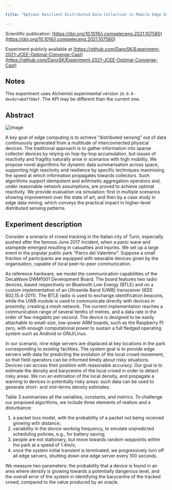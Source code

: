 ```yaml
---

title: "Optimal Resilient Distributed Data Collection in Mobile Edge Environments"

---
```


Scientific publication: [https://doi.org/10.1016/j.compeleceng.2021.107580](https://doi.org/10.1016/j.compeleceng.2021.107580)

Experiment publicly available at [https://github.com/DanySK/Experiment-2021-JCEE-Optimal-Converge-Cast](https://github.com/DanySK/Experiment-2021-JCEE-Optimal-Converge-Cast)

## Notes

This experiment uses Alchemist experimental version `10.0.0-dev0z+a6d7708ef`.
The API may be different than the current one.

## Abstract

![image](https://user-images.githubusercontent.com/1991673/149819171-301506bf-682a-40c9-a535-2bf7ed93e8a6.png)

A key goal of edge computing is to achieve “distributed sensing” out of data continuously generated from a multitude of interconnected physical devices.
The traditional approach is to gather information into sparse collector devices by relying on hop-by-hop accumulation, but issues of reactivity and fragility naturally arise in scenarios with high mobility.
We propose novel algorithms for dynamic data summarisation across space, supporting high reactivity and resilience by specific techniques maximising the speed at which information propagates towards collectors.
Such algorithms support idempotent and arithmetic aggregation operators and, under reasonable network assumptions, are proved to achieve optimal reactivity.
We provide evaluation via simulation: first in multiple scenarios showing improvement over the state of art, and then by a case study in edge data mining, which conveys the practical impact in higher-level distributed sensing patterns.

## Experiment description

Consider a scenario of crowd tracking in the Italian city of Turin,
especially pushed after the famous June 2017 incident,
when a panic wave and stampede emerged resulting in casualties and injuries.
We set up a large event in the popular public park "Parco del Valentino".
Suppose a small fraction of participants are equipped with wearable devices given by the organisation,
capable of local peer-to-peer communication.

As reference hardware, we model the communication capabilities of the DecaWave DWM1001 Development Board.
The board features two radio devices,
based respectively on Bluetooth Low Energy (BTLE) and on a custom implementation of an Ultrawide Band (UWB) transceiver (IEEE 802.15.4-2011).
The BTLE radio is used to exchange identification beacons,
while the UWB module is used to communicate directly with devices in proximity, creating a mesh network.
The current implementation reaches a communication range of several tenths of metres, and a data rate in the order of few megabits per second.
The device is designed to be easily attachable to small-size, low-power ARM boards, such as the Raspberry PI zero,
with enough computational power to sustain a full fledged operating system such as Android or GNU/Linux.

In our scenario, nine edge servers are displaced at key locations in the park corresponding to existing facilities.
The system goal is to provide edge servers with data for predicting the evolution of the local crowd movement,
so that field operators can be informed timely about risky situations.
Devices can access their position with reasonable accuracy.
Our goal is to estimate the density and barycentre of the local crowd in order to detect risky areas.
We run an estimation of the local density, and propagate a warning to devices in potentially risky areas:
such data can be used to generate short- and mid-terms density estimates.

Table 3 summarises all the variables, constants, and metrics.
To challenge our proposed algorithms, we include three elements of realism and a disturbance:

1. a packet loss model, with the probability of a packet not being received growing with distance;  
2. variability in the device working frequency, to emulate unpredicted scheduling policies, e.g., for battery saving;
3. people are not stationary, but move towards random waypoints within the park at a speed of 1.4m/s;
4. once the system initial transient is terminated, we progressively turn off all edge servers, shutting down one edge server every 100 seconds. 

We measure two parameters: the probability that a device is found in an area where density is growing towards a potentially dangerous level,
and the overall error of the system in identifying the barycentre of the tracked crowd, compared to the value produced by an oracle.
